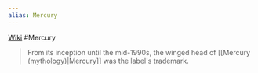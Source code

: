 ```yaml
---
alias: Mercury
---
```

[Wiki](https://en.wikipedia.org/wiki/Mercury_Records "Mercury Records")
#Mercury
> From its inception until the mid-1990s, the winged head of [[Mercury (mythology)|Mercury]] was the label's trademark. 
